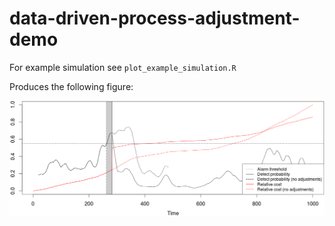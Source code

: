 # data-driven-process-adjustment-demo

For example simulation see `plot_example_simulation.R`

Produces the following figure: 

![](example_simulation.png)

